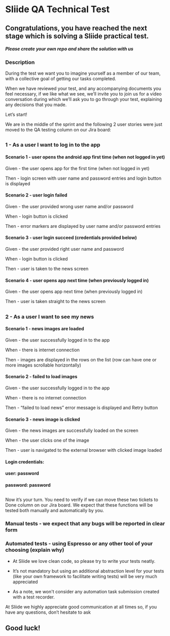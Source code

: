 # Sliide QA Technical Test
## Congratulations, you have reached the next stage which is solving a Sliide practical test.
##### Please create your own repo and share the solution with us

### Description
During the test we want you to imagine yourself as a member of our team, with a collective goal of getting our tasks completed. 

When we have reviewed your test, and any accompanying documents you feel necessary, if we like what we see, we’ll invite you to join us for a video conversation during which we’ll ask you to go through your test, explaining any decisions that you made.

Let’s start!

We are in the middle of the sprint and the following 2 user stories were just moved to the QA testing column on our Jira board:

##
### 1 - As a user I want to log in to the app

#### Scenario 1 - user opens the android app first time (when not logged in yet)

Given - the user opens app for the first time (when not logged in yet)

Then - login screen with user name and password entries and login button is displayed

#### Scenario 2 - user login failed

Given - the user provided wrong user name and/or password

When - login button is clicked

Then - error markers are displayed by user name and/or password entries

#### Scenario 3 - user login succeed (credentials provided below)

Given - the user provided right user name and password

When - login button is clicked

Then - user is taken to the news screen

#### Scenario 4 - user opens app next time (when previously logged in)

Given - the user opens app next time (when previously logged in)

Then - user is taken straight to the news screen

 ##

### 2 - As a user I want to see my news

#### Scenario 1 - news images are loaded

Given - the user successfully logged in to the app

When - there is internet connection

Then - images are displayed in the rows on the list (row can have one or more images scrollable horizontally)

#### Scenario 2 - failed to load images

Given - the user successfully logged in to the app

When - there is no internet connection

Then - “failed to load news” error message is displayed and Retry button

#### Scenario 3 - news image is clicked

Given - the news images are successfully loaded on the screen

When - the user clicks one of the image

Then - user is navigated to the external browser with clicked image loaded

#### Login credentials:
#### user: password
#### password: password

##

Now it’s your turn. You need to verify if we can move these two tickets to Done column on our Jira board.
We expect that these functions will be tested both manually and automatically by you.

### Manual tests - we expect that any bugs will be reported in clear form

### Automated tests - using Espresso or any other tool of your choosing (explain why)

* At Sliide we love clean code, so please try to write your tests neatly. 

* It’s not mandatory but using an additional abstraction level for your tests (like your own framework to facilitate writing tests) will be very much appreciated

* As a note, we won't consider any automation task submission created with a test recorder.


At Sliide we highly appreciate good communication at all times so, if you have any questions, don’t hesitate to ask   

## Good luck!   
